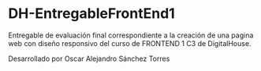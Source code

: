 # DH-EntregableFrontEnd1

Entregable de evaluación final correspondiente a la creación de una pagina web con diseño responsivo del curso de FRONTEND 1 C3 de DigitalHouse.

Desarrollado por Oscar Alejandro Sánchez Torres
